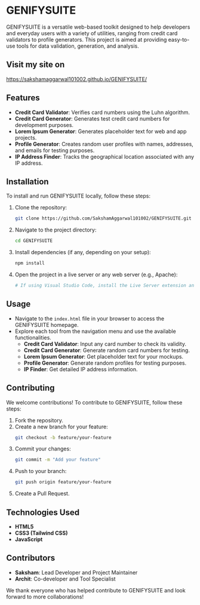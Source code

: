 # GENIFYSUITE

GENIFYSUITE is a versatile web-based toolkit designed to help developers and everyday users with a variety of utilities, ranging from credit card validators to profile generators. This project is aimed at providing easy-to-use tools for data validation, generation, and analysis.

## Visit my site on
https://sakshamaggarwal101002.github.io/GENIFYSUITE/

## Features

- **Credit Card Validator**: Verifies card numbers using the Luhn algorithm.
- **Credit Card Generator**: Generates test credit card numbers for development purposes.
- **Lorem Ipsum Generator**: Generates placeholder text for web and app projects.
- **Profile Generator**: Creates random user profiles with names, addresses, and emails for testing purposes.
- **IP Address Finder**: Tracks the geographical location associated with any IP address.

## Installation

To install and run GENIFYSUITE locally, follow these steps:

1. Clone the repository:
    ```bash
    git clone https://github.com/SakshamAggarwal101002/GENIFYSUITE.git
    ```

2. Navigate to the project directory:
    ```bash
    cd GENIFYSUITE
    ```

3. Install dependencies (if any, depending on your setup):
    ```bash
    npm install
    ```

4. Open the project in a live server or any web server (e.g., Apache):
    ```bash
    # If using Visual Studio Code, install the Live Server extension and click "Go Live".
    ```

## Usage

- Navigate to the `index.html` file in your browser to access the GENIFYSUITE homepage.
- Explore each tool from the navigation menu and use the available functionalities.
    - **Credit Card Validator**: Input any card number to check its validity.
    - **Credit Card Generator**: Generate random card numbers for testing.
    - **Lorem Ipsum Generator**: Get placeholder text for your mockups.
    - **Profile Generator**: Generate random profiles for testing purposes.
    - **IP Finder**: Get detailed IP address information.

## Contributing

We welcome contributions! To contribute to GENIFYSUITE, follow these steps:

1. Fork the repository.
2. Create a new branch for your feature:
    ```bash
    git checkout -b feature/your-feature
    ```
3. Commit your changes:
    ```bash
    git commit -m "Add your feature"
    ```
4. Push to your branch:
    ```bash
    git push origin feature/your-feature
    ```
5. Create a Pull Request.

## Technologies Used

- **HTML5**
- **CSS3 (Tailwind CSS)**
- **JavaScript**

## Contributors

- **Saksham**: Lead Developer and Project Maintainer
- **Archit**: Co-developer and Tool Specialist

We thank everyone who has helped contribute to GENIFYSUITE and look forward to more collaborations!

